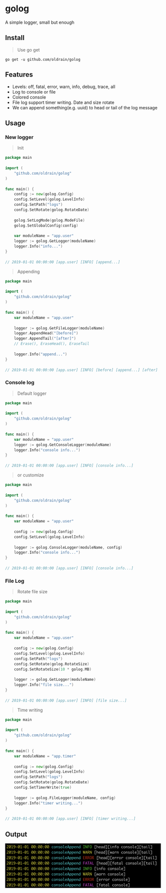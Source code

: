 # golog
A simple logger, small but enough


## Install

> Use go get

    go get -u github.com/oldrain/golog

## Features
* Levels: off, fatal, error, warn, info, debug, trace, all
* Log to console or file
* Colored console
* File log support timer writing. Date and size rotate
* We can append something(e.g. uuid) to head or tail of the log message

## Usage

### New logger

> Init

```go
package main

import (
    "github.com/oldrain/golog"
)

func main() {
    config := new(golog.Config)
    config.SetLevel(golog.LevelInfo)
    config.SetPath("logs")
    config.SetRotate(golog.RotateDate)

    golog.SetLogMode(golog.ModeFile)
    golog.SetGlobalConfig(config)

    var moduleName = "app.user"
    logger := golog.GetLogger(moduleName)
    logger.Info("info...")
}

// 2019-01-01 00:00:00 [app.user] [INFO] [append...]
```

> Appending


```go
package main

import (
    "github.com/oldrain/golog"
)

func main() {
    var moduleName = "app.user"

    logger := golog.GetFileLogger(moduleName)
    logger.AppendHead("[before]")
    logger.AppendTail("[after]")
    // Erase(), EraseHead(), EraseTail

    logger.Info("append...")
}

// 2019-01-01 00:00:00 [app.user] [INFO] [before] [append...] [after]
```

### Console log

> Default logger

```go
package main

import (
    "github.com/oldrain/golog"
)

func main() {
    var moduleName = "app.user"
    logger := golog.GetConsoleLogger(moduleName)
    logger.Info("console info...")
}

// 2019-01-01 00:00:00 [app.user] [INFO] [console info...]
```

> or customize

```go
package main

import (
    "github.com/oldrain/golog"
)

func main() {
    var moduleName = "app.user"

    config := new(golog.Config)
    config.SetLevel(golog.LevelInfo)

    logger := golog.ConsoleLogger(moduleName, config)
    logger.Info("console info...")
}

// 2019-01-01 00:00:00 [app.user] [INFO] [console info...]
```

### File Log

> Rotate file size

```go
package main

import (
    "github.com/oldrain/golog"
)

func main() {
	var moduleName = "app.user"

    config := new(golog.Config)
    config.SetLevel(golog.LevelInfo)
    config.SetPath("logs")
    config.SetRotate(golog.RotateSize)
    config.SetRotateSize(10 * golog.MB)

    logger := golog.GetLogger(moduleName)
    logger.Info("file size...")
}

// 2019-01-01 00:00:00 [app.user] [INFO] [file size...]
```

> Time writing

```go
package main

import (
    "github.com/oldrain/golog"
)

func main() {
    var moduleName = "app.timer"

    config := new(golog.Config)
    config.SetLevel(golog.LevelInfo)
    config.SetPath("logs")
    config.SetRotate(golog.RotateDate)
    config.SetTimerWrite(true)

    logger := golog.FileLogger(moduleName, config)
    logger.Info("timer writing...")
}

// 2019-01-01 00:00:00 [app.user] [INFO] [timer writing...]
```
## Output
![output](https://github.com/oldrain/golog/raw/master/output.png)